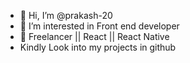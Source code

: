 - 👋 Hi, I’m @prakash-20
- 👀 I’m interested in Front end developer
- 🌱 Freelancer || React || React Native
-    Kindly Look into my projects in github
<!---
prakash-20/prakash-20 is a ✨ special ✨ repository because its `README.md` (this file) appears on your GitHub profile.
You can click the Preview link to take a look at your changes.
--->
